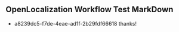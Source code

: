 ## OpenLocalization Workflow Test MarkDown
* a8239dc5-f7de-4eae-ad1f-2b29fdf66618 thanks!

<!--HONumber=Aug16_HO3-->


